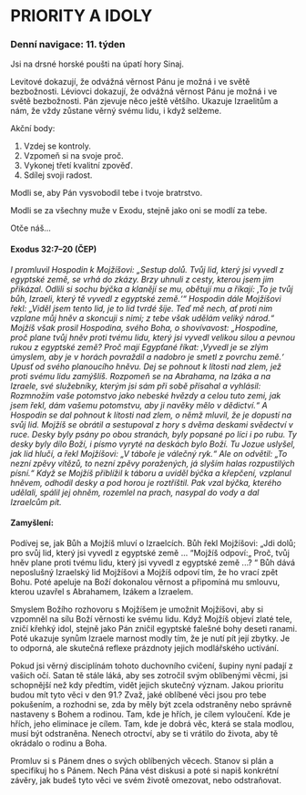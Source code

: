 # PRIORITY A IDOLY

### Denní navigace: 11. týden

Jsi na drsné horské poušti na úpatí hory Sinaj.

Levitové dokazují, že odvážná věrnost Pánu je možná i ve světě bezbožnosti. Léviovci dokazují, že odvážná věrnost Pánu je možná i ve světě bezbožnosti. Pán zjevuje něco ještě většího. Ukazuje Izraelitům a nám, že vždy zůstane věrný svému lidu, i když selžeme.

Akční body:
1. Vzdej se kontroly.
2. Vzpomeň si na svoje proč.
3. Vykonej třetí kvalitní zpověď.
4. Sdílej svoji radost.

Modli se, aby Pán vysvobodil tebe i tvoje bratrstvo.

Modli se za všechny muže v Exodu, stejně jako oni se modlí za tebe.

Otče náš...
#### Exodus 32:7–20 (ČEP)
*I promluvil Hospodin k Mojžíšovi: „Sestup dolů. Tvůj lid, který jsi vyvedl z egyptské země, se vrhá do zkázy. Brzy uhnuli z cesty, kterou jsem jim přikázal. Odlili si sochu býčka a klanějí se mu, obětují mu a říkají: ‚To je tvůj bůh, Izraeli, který tě vyvedl z egyptské země.‘“ Hospodin dále Mojžíšovi řekl: „Viděl jsem tento lid, je to lid tvrdé šíje. Teď mě nech, ať proti nim vzplane můj hněv a skoncuji s nimi; z tebe však udělám veliký národ.“ Mojžíš však prosil Hospodina, svého Boha, o shovívavost: „Hospodine, proč plane tvůj hněv proti tvému lidu, který jsi vyvedl velikou silou a pevnou rukou z egyptské země? Proč mají Egypťané říkat: ‚Vyvedl je se zlým úmyslem, aby je v horách povraždil a nadobro je smetl z povrchu země.‘ Upusť od svého planoucího hněvu. Dej se pohnout k lítosti nad zlem, jež proti svému lidu zamýšlíš. Rozpomeň se na Abrahama, na Izáka a na Izraele, své služebníky, kterým jsi sám při sobě přísahal a vyhlásil: Rozmnožím vaše potomstvo jako nebeské hvězdy a celou tuto zemi, jak jsem řekl, dám vašemu potomstvu, aby ji navěky mělo v dědictví.“ A Hospodin se dal pohnout k lítosti nad zlem, o němž mluvil, že je dopustí na svůj lid. Mojžíš se obrátil a sestupoval z hory s dvěma deskami svědectví v ruce. Desky byly psány po obou stranách, byly popsané po líci i po rubu. Ty desky byly dílo Boží, i písmo vyryté na deskách bylo Boží. Tu Jozue uslyšel, jak lid hlučí, a řekl Mojžíšovi: „V táboře je válečný ryk.“ Ale on odvětil: „To nezní zpěvy vítězů, to nezní zpěvy poražených, já slyším halas rozpustilých písní.“ Když se Mojžíš přiblížil k táboru a uviděl býčka a křepčení, vzplanul hněvem, odhodil desky a pod horou je roztříštil. Pak vzal býčka, kterého udělali, spálil jej ohněm, rozemlel na prach, nasypal do vody a dal Izraelcům pít.*

#### Zamyšlení:
 Podívej se, jak Bůh a Mojžíš mluví o Izraelcích. Bůh řekl Mojžíšovi: „Jdi dolů; pro svůj lid, který jsi vyvedl z egyptské země ... “Mojžíš odpoví:„ Proč, tvůj hněv plane proti tvému lidu, který jsi vyvedl z egyptské země ...? “  Bůh dává neposlušný Izraelský lid Mojžíšovi a Mojžíš odpoví tím, že ho vrací zpět Bohu. Poté apeluje na Boží dokonalou věrnost a připomíná mu smlouvu, kterou uzavřel s Abrahamem, Izákem a Izraelem.

 Smyslem Božího rozhovoru s Mojžíšem je umožnit Mojžíšovi, aby si vzpomněl na sílu Boží věrnosti ke svému lidu. Když Mojžíš objeví zlaté tele, zničí křehký idol, stejně jako Pán zničil egyptské falešné bohy deseti ranami. Poté ukazuje synům Izraele marnost modly tím, že je nutí pít její zbytky. Je to odporná, ale skutečná reflexe prázdnoty jejich modlářského uctívání.

 Pokud jsi věrný disciplínám tohoto duchovního cvičení, šupiny nyní padají z vašich očí. Satan tě stále láká, aby ses zotročil svým oblíbenými věcmi, jsi schopnější než kdy předtím, vidět jejich skutečný význam. Jakou prioritu budou mít tyto věci v den 91.? Zvaž, jaké oblíbené věci jsou pro tebe pokušením, a rozhodni se, zda by měly být zcela odstraněny nebo správně nastaveny s Bohem a rodinou. Tam, kde je hřích, je cílem vyloučení. Kde je hřích, jeho eliminace je cílem. Tam, kde je dobrá věc, která se stala modlou, musí být odstraněna. Nenech otroctví, aby se ti vrátilo do života, aby tě okrádalo o rodinu a Boha.

 Promluv si s Pánem dnes o svých oblíbených věcech. Stanov si plán a specifikuj ho s Pánem. Nech Pána vést diskusi a poté si napiš konkrétní závěry, jak budeš tyto věci ve svém životě omezovat, nebo odstraňovat.
